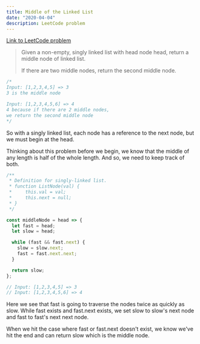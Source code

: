 ```yaml
---
title: Middle of the Linked List
date: "2020-04-04"
description: LeetCode problem
---
```


<a href="https://leetcode.com/problems/middle-of-the-linked-list/" target="_blank">Link to LeetCode problem</a>

<blockquote>
Given a non-empty, singly linked list with head node head, return a middle node of linked list.

If there are two middle nodes, return the second middle node.

</blockquote>

```javascript
/*
Input: [1,2,3,4,5] => 3
3 is the middle node

Input: [1,2,3,4,5,6] => 4
4 because if there are 2 middle nodes,
we return the second middle node
*/
```

So with a singly linked list, each node has a reference to the next node, but we must begin at the head.

Thinking about this problem before we begin, we know that the middle of any length is half of the whole length.
And so, we need to keep track of both.

```javascript
/**
 * Definition for singly-linked list.
 * function ListNode(val) {
 *     this.val = val;
 *     this.next = null;
 * }
 */

const middleNode = head => {
  let fast = head;
  let slow = head;

  while (fast && fast.next) {
    slow = slow.next;
    fast = fast.next.next;
  }

  return slow;
};

// Input: [1,2,3,4,5] => 3
// Input: [1,2,3,4,5,6] => 4
```

Here we see that fast is going to traverse the nodes twice as quickly as slow. While fast exists and fast.next exists,
we set slow to slow's next node and fast to fast's next next node.

When we hit the case where fast or fast.next doesn't exist, we know we've hit the end and can return slow which is the middle node.
